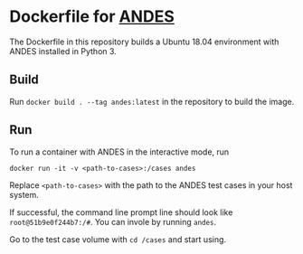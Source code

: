 # Dockerfile for [ANDES](https://github.com/cuihantao/andes)

The Dockerfile in this repository builds a Ubuntu 18.04 environment with ANDES installed in Python 3. 

## Build

Run `docker build . --tag andes:latest` in the repository to build the image.

## Run

To run a container with ANDES in the interactive mode, run

`docker run -it -v <path-to-cases>:/cases andes`

Replace `<path-to-cases>` with the path to the ANDES test cases in your host system.

If successful, the command line prompt line should look like `root@51b9e0f244b7:/#`. You can invole by running `andes`.

Go to the test case volume with `cd /cases` and start using.
